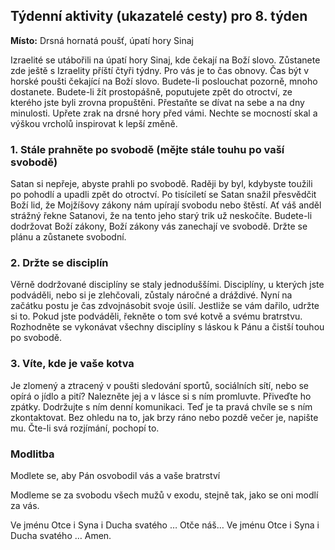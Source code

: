 ## Týdenní aktivity (ukazatelé cesty) pro 8. týden

**Místo:** Drsná hornatá poušť, úpatí hory Sinaj

Izraelité se utábořili na úpatí hory Sinaj, kde čekají na Boží slovo. Zůstanete zde ještě s Izraelity příští čtyři
týdny. Pro vás je to čas obnovy. Čas být v horské poušti čekající na Boží slovo. Budete-li poslouchat pozorně,
mnoho dostanete. Budete-li žít prostopášně, poputujete zpět do otroctví, ze kterého jste byli zrovna
propuštěni. Přestaňte se dívat na sebe a na dny minulosti. Upřete zrak na drsné hory před vámi. Nechte se
mocností skal a výškou vrcholů inspirovat k lepší změně.

### 1. Stále prahněte po svobodě (mějte stále touhu po vaší svobodě)

Satan si nepřeje, abyste prahli po svobodě. Raději by byl, kdybyste toužili po pohodlí a upadli zpět do otroctví. Po tisíciletí se Satan snažil přesvědčit Boží lid, že Mojžíšovy zákony nám upírají svobodu nebo štěstí. Ať váš anděl strážný řekne Satanovi, že na tento jeho starý trik už neskočíte. Budete-li dodržovat Boží zákony, Boží zákony vás zanechají ve svobodě. Držte se plánu a zůstanete svobodní.

### 2. Držte se disciplín

Věrně dodržované disciplíny se staly jednoduššími. Disciplíny, u kterých jste podváděli, nebo si je zlehčovali, zůstaly náročné a dráždivé. Nyní na začátku postu je čas zdvojnásobit svoje úsilí. Jestliže se vám dařilo, udržte si to. Pokud jste podváděli, řekněte o tom své kotvě a svému bratrstvu. Rozhodněte se vykonávat všechny disciplíny s láskou k Pánu a čistší touhou po svobodě.

### 3. Víte, kde je vaše kotva

Je zlomený a ztracený v poušti sledování sportů, sociálních sítí, nebo se opírá o jídlo a pití? Nalezněte jej a v lásce si s ním promluvte. Přiveďte ho zpátky. Dodržujte s ním denní komunikaci. Teď je ta pravá chvíle se s ním zkontaktovat. Bez ohledu na to, jak brzy ráno nebo pozdě večer je, napište mu. Čte-li svá rozjímání, pochopí to.

### Modlitba

Modlete se, aby Pán osvobodil vás a vaše bratrství

Modleme se za svobodu všech mužů v exodu, stejně tak, jako se oni modlí za vás.

Ve jménu Otce i Syna i Ducha svatého … Otče náš… Ve jménu Otce i Syna i Ducha svatého … Amen.
